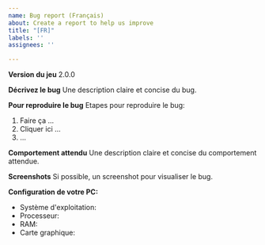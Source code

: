 ```yaml
---
name: Bug report (Français)
about: Create a report to help us improve
title: "[FR]"
labels: ''
assignees: ''

---
```


**Version du jeu**
2.0.0

**Décrivez le bug**
Une description claire et concise du bug.

**Pour reproduire le bug**
Etapes pour reproduire le bug:
1. Faire ça ...
2. Cliquer ici ...
3. ...

**Comportement attendu**
Une description claire et concise du comportement attendue.

**Screenshots**
Si possible, un screenshot pour visualiser le bug.

**Configuration de votre PC:**
 - Système d'exploitation: 
 - Processeur:
 - RAM:
 - Carte graphique:
